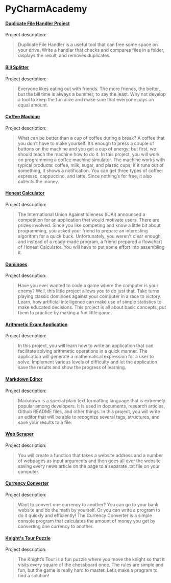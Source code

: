 # PyCharmAcademy

#### [Duplicate File Handler Project](Duplicate_File_Handler/duplicate_file_handler.py)

Project description:
>Duplicate File Handler is a useful tool that can free some space on your drive. Write a handler that checks and compares files in a folder, displays the result, and removes duplicates.

#### [Bill Splitter](Bill_Splitter/bill_splitter.py)

Project description:
> Everyone likes eating out with friends. The more friends, the better, but the bill time is always a bummer, to say the least. Why not develop a tool to keep the fun alive and make sure that everyone pays an equal amount.


#### [Coffee Machine](Coffee_Machine/coffee_machine.py)

Project description:
> What can be better than a cup of coffee during a break? A coffee that you don’t have to make yourself. It’s enough to press a couple of buttons on the machine and you get a cup of energy; but first, we should teach the machine how to do it. In this project, you will work on programming a coffee machine simulator. The machine works with typical products: coffee, milk, sugar, and plastic cups; if it runs out of something, it shows a notification. You can get three types of coffee: espresso, cappuccino, and latte. Since nothing’s for free, it also collects the money.


#### [Honest Calculator](Honest_Calculator/honest_calculator.py)

Project description:
> The International Union Against Idleness (IUAI) announced a competition for an application that would motivate users. There are prizes involved. Since you like competing and know a little bit about programming, you asked your friend to prepare an interesting algorithm for a quick buck. Unfortunately, you weren't clear enough, and instead of a ready-made program, a friend prepared a flowchart of Honest Calculator. You will have to put some effort into assembling it.


#### [Dominoes](Dominoes/dominoes.py)

Project description:
> Have you ever wanted to code a game where the computer is your enemy? Well, this little project allows you to do just that. Take turns playing classic dominoes against your computer in a race to victory. Learn, how artificial intelligence can make use of simple statistics to make educated decisions. This project is all about basic concepts, put them to practice by making a fun little game.


#### [Arithmetic Exam Application](Arithmetic_Exam_Application/arithmetic.py)

Project description:
> In this project, you will learn how to write an application that can facilitate solving arithmetic operations in a quick manner. The application will generate a mathematical expression for a user to solve. Implement various levels of difficulty and let the application save the results and show the progress of learning.


#### [Markdown Editor](Markdown_Editor/editor.py)

Project description:
> Markdown is a special plain text formatting language that is extremely popular among developers. It is used in documents, research articles, Github README files, and other things. In this project, you will write an editor that will be able to recognize several tags, structures, and save your results to a file.

#### [Web Scraper](Web_Scraper/scraper.py)

Project description:
> You will create a function that takes a website address and a number of webpages as input arguments and then goes all over the website saving every news article on the page to a separate .txt file on your computer.

#### [Currency Converter](Currency_Converter/cconverter.py)

Project description:
> Want to convert one currency to another? You can go to your bank website and do the math by yourself. Or you can write a program to do it quickly and efficiently! The Currency Converter is a simple console program that calculates the amount of money you get by converting one currency to another.

#### [Knight's Tour Puzzle](Knights_Tour_Puzzle/game.py)

Project description:
> The Knight’s Tour is a fun puzzle where you move the knight so that it visits every square of the chessboard once. The rules are simple and fun, but the game is really hard to master. Let’s make a program to find a solution!
